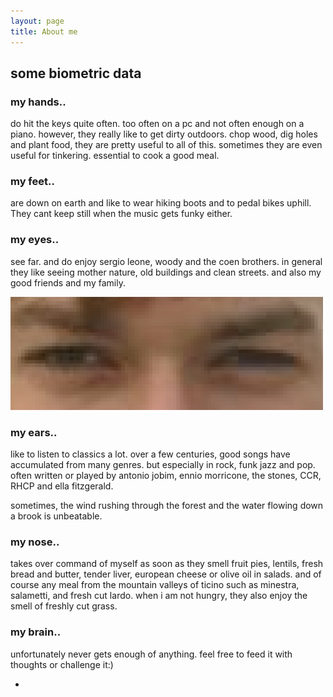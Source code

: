 ```yaml
---
layout: page
title: About me
---
```

<div class="theme-base-08">

## some biometric data

###  my hands..
do hit the keys quite often. too often on a pc and not often enough on a piano. however, they really like to get dirty outdoors. chop wood, dig holes and plant food, they are pretty useful to all of this. sometimes they are even useful for tinkering. essential to cook a good meal.

### my feet..
are down on earth and like to wear hiking boots and to pedal bikes uphill. They cant keep still when the music gets funky either.

### my eyes..
see far. and do enjoy sergio leone, woody and the coen brothers. in general they like seeing mother nature, old buildings and clean streets. and also my good friends and my family.

  <img class="left" src="/assets/OnceUpon.jpg" />

### my ears..
like to listen to classics a lot. over a few centuries, good songs have accumulated from many genres. but especially in rock, funk jazz and pop. often written or played by antonio jobim, ennio morricone, the stones, CCR, RHCP and ella fitzgerald.

sometimes, the wind rushing through the forest and the water flowing down a brook is unbeatable.

### my nose..
takes over command of myself as soon as they smell fruit pies, lentils, fresh bread and butter, tender liver, european cheese or olive oil in salads. and of course any meal from the mountain valleys of ticino such as minestra, salametti, and fresh cut lardo. when i am not hungry, they also enjoy the smell of freshly cut grass.


### my brain..
unfortunately never gets enough of anything. feel free to feed it with thoughts or challenge it:)

+

<!-- ### my muscles

### my heart..
has as unlimited space, is open wide and likes to see me helping any living thing. it will always try to see mountains and has a strong sence of justice. although this sense gets entangled in theoretical considerations now and then. advice to untangle and find justice are always welcome:)

it feels at home as soon as it hears italian, french, spanish or swiss german (it is quite conneted to the geographical region of the swiss confederation)

### my tongue -->
